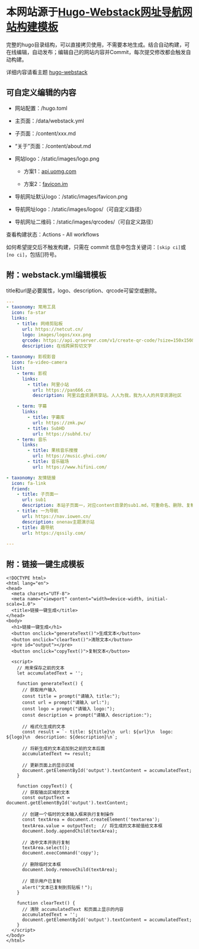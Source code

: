 # 本网站源于[Hugo-Webstack网址导航网站构建模板](https://github.com/oulh/nav)


完整的hugo目录结构，可以直接拷贝使用，不需要本地生成。结合自动构建，可在线编辑，自动发布；编辑自己的网站内容并Commit，每次提交修改都会触发自动构建。

详细内容请看主题 [hugo-webstack](https://github.com/oulh/hugo-webstack)


## 可自定义编辑的内容

   - 网站配置：/hugo.toml

   - 主页面：/data/webstack.yml

   - 子页面：/content/xxx.md

   - “关于”页面：/content/about.md
   
   - 网站logo：/static/images/logo.png

     - 方案1：[api.uomg.com](https://api.uomg.com/doc-get.favicon.html)

     - 方案2：[favicon.im](https://favicon.im/)
   
   - 导航网址默认logo：/static/images/favicon.png
   
   - 导航网址logo：/static/images/logos/（可自定义路径）
   
   - 导航网址二维码：/static/images/qrcodes/（可自定义路径）
   
   查看构建状态：Actions - All workflows

   如何希望提交后不触发构建，只需在 commit 信息中包含关键词：`[skip ci]`或`[no ci]`，包括[]符号。

## 附：webstack.yml编辑模板

title和url是必要属性，logo、description、qrcode可留空或删除。

```yaml
---
- taxonomy: 常用工具
  icon: fa-star
  links: 
    - title: 网络剪贴板
      url: https://netcut.cn/
      logo: images/logos/xxx.png
      qrcode: https://api.qrserver.com/v1/create-qr-code/?size=150x150&data=https://netcut.cn/
      description: 在线跨屏剪切文字
          
- taxonomy: 影视影音
  icon: fa-video-camera
  list: 
    - term: 影视
      links:
        - title: 阿里小站
          url: https://pan666.cn
          description: 阿里云盘资源共享站。人人为我，我为人人的共享资源社区

    - term: 字幕
      links:
        - title: 字幕库
          url: https://zmk.pw/
        - title: SubHD
          url: https://subhd.tv/
    - term: 音乐
      links:
        - title: 果核音乐搜搜
          url: https://music.ghxi.com/
        - title: 音乐磁场
          url: https://www.hifini.com/

- taxonomy: 友情链接
  icon: fa-link
  friend:
    - title: 子页面一
      url: sub1
      description: 本站子页面一，对应content目录的sub1.md，可重命名、删除、复制。
    - title: 一为导航
      url: https://nav.iowen.cn/
      description: onenav主题演示站
    - title: 趣导航
      url: https://qssily.com/
      
---

```
## 附：链接一键生成模板
```
<!DOCTYPE html>
<html lang="en">
<head>
  <meta charset="UTF-8">
  <meta name="viewport" content="width=device-width, initial-scale=1.0">
  <title>链接一键生成</title>
</head>
<body>
  <h1>链接一键生成</h1>
  <button onclick="generateText()">生成文本</button>
  <button onclick="clearText()">清除文本</button>
  <pre id="output"></pre>
  <button onclick="copyText()">复制文本</button>

  <script>
    // 用来保存之前的文本
    let accumulatedText = '';

    function generateText() {
      // 获取用户输入
      const title = prompt("请输入 title:");
      const url = prompt("请输入 url:");
      const logo = prompt("请输入 logo:");
      const description = prompt("请输入 description:");

      // 格式化生成的文本
      const result = `- title: ${title}\n  url: ${url}\n  logo: ${logo}\n  description: ${description}\n`;

      // 将新生成的文本追加到之前的文本后面
      accumulatedText += result;

      // 更新页面上的显示区域
      document.getElementById('output').textContent = accumulatedText;
    }

    function copyText() {
      // 获取输出区域的文本
      const outputText = document.getElementById('output').textContent;

      // 创建一个临时的文本输入框来执行复制操作
      const textArea = document.createElement('textarea');
      textArea.value = outputText;  // 将生成的文本赋值给文本框
      document.body.appendChild(textArea);

      // 选中文本并执行复制
      textArea.select();
      document.execCommand('copy');

      // 删除临时文本框
      document.body.removeChild(textArea);

      // 提示用户已复制
      alert("文本已复制到剪贴板！");
    }

    function clearText() {
      // 清除 accumulatedText 和页面上显示的内容
      accumulatedText = '';
      document.getElementById('output').textContent = accumulatedText;
    }
  </script>
</body>
</html>


```

   


